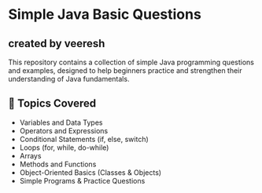 # Simple Java Basic Questions

## created by veeresh

This repository contains a collection of simple Java programming questions and examples, designed to help beginners practice and strengthen their understanding of Java fundamentals.

## 📌 Topics Covered

- Variables and Data Types
- Operators and Expressions
- Conditional Statements (if, else, switch)
- Loops (for, while, do-while)
- Arrays
- Methods and Functions
- Object-Oriented Basics (Classes & Objects)
- Simple Programs & Practice Questions
